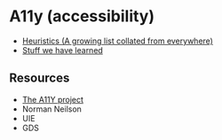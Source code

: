 # A11y (accessibility)


- [Heuristics (A growing list collated from everywhere)](heuristics.md)
- [Stuff we have learned](learning.md)


## Resources
 - [The A11Y project](https://a11yproject.com)
 - Norman Neilson
 - UIE
 - GDS


